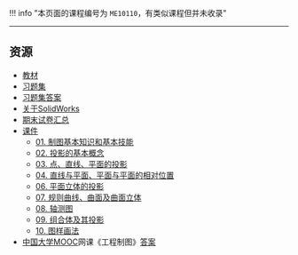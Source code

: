 !!! info "本页面的课程编号为 `ME10110`，有类似课程但并未收录"

---

## 资源  
- [教材](https://api.ecylt.top/v1/lanzou_link?url=https://cqu-openlib.lanzout.com/iciJ11wkq5rc&type=down)
- [习题集](https://api.ecylt.top/v1/lanzou_link?url=https://cqu-openlib.lanzout.com/iciPs1wkpxvi&type=down)
- [习题集答案](https://api.ecylt.top/v1/lanzou_link?url=https://cqu-openlib.lanzout.com/iM25G1wkpyve&type=down)  
- [关于SolidWorks](../技巧/软件的下载安装、使用教程/关于SolidWorks.md)  
- [期末试卷汇总](https://api.ecylt.top/v1/lanzou_link?url=https://cqu-openlib.lanzout.com/imNsQ1wss7jg&type=down)
- [课件](https://api.ecylt.top/v1/lanzou_link?url=https://cqu-openlib.lanzout.com/iU8Mg1wkqpdi&type=down)
    - [01. 制图基本知识和基本技能](https://api.ecylt.top/v1/lanzou_link?url=https://cqu-openlib.lanzout.com/iCd5L1wkyfmf&type=down)
    - [02. 投影的基本概念](https://api.ecylt.top/v1/lanzou_link?url=https://cqu-openlib.lanzout.com/iDqIW1wkyfpi&type=down)
    - [03. 点、直线、平面的投影](https://api.ecylt.top/v1/lanzou_link?url=https://cqu-openlib.lanzout.com/ieKQD1wkyfve&type=down)
    - [04. 直线与平面、平面与平面的相对位置](https://api.ecylt.top/v1/lanzou_link?url=https://cqu-openlib.lanzout.com/iRSoy1wkyfyh&type=down)
    - [06. 平面立体的投影](https://api.ecylt.top/v1/lanzou_link?url=https://cqu-openlib.lanzout.com/ic7KO1wkygnc&type=down)
    - [07. 规则曲线、曲面及曲面立体](https://api.ecylt.top/v1/lanzou_link?url=https://cqu-openlib.lanzout.com/iGaF51wkyj0h&type=down)
    - [08. 轴测图](https://api.ecylt.top/v1/lanzou_link?url=https://cqu-openlib.lanzout.com/ix7Zu1wkyjeb&type=down)
    - [09. 组合体及其投影](https://api.ecylt.top/v1/lanzou_link?url=https://cqu-openlib.lanzout.com/ibVAO1wkyk3g&type=down)
    - [10. 图样画法](https://api.ecylt.top/v1/lanzou_link?url=https://cqu-openlib.lanzout.com/iLlmY1wkypha&type=down)
- [中国大学MOOC](https://www.icourse163.org/)网课《工程制图》[答案](https://ginnnnnn.top/mooc/course/1472133480)